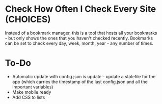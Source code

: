 # Check How Often I Check Every Site (CHOICES)

Instead of a bookmark manager, this is a tool that hosts all your bookmarks - but only shows the ones that you haven't checked recently. Bookmarks can be set to check every day, week, month, year - any number of times.

# To-Do

- Automatic update with config.json is update - update a statefile for the app (which carries the timestamp of the last config.json and all the important variables)
- Make mobile ready
- Add CSS to lists
